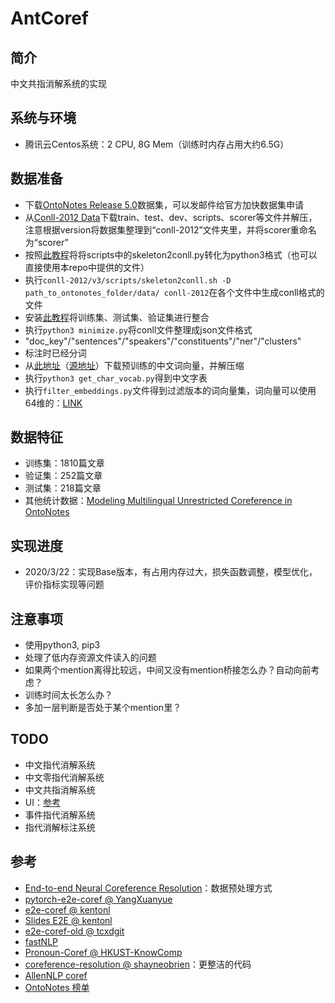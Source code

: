 # AntCoref

## 简介
中文共指消解系统的实现

## 系统与环境
- 腾讯云Centos系统：2 CPU, 8G Mem（训练时内存占用大约6.5G）

## 数据准备
- 下载[OntoNotes Release 5.0](https://catalog.ldc.upenn.edu/LDC2013T19)数据集，可以发邮件给官方加快数据集申请
- 从[Conll-2012 Data](http://conll.cemantix.org/2012/data.html)下载train、test、dev、scripts、scorer等文件并解压，注意根据version将数据集整理到“conll-2012”文件夹里，并将scorer重命名为“scorer”
- 按照[此教程](https://blog.csdn.net/shuihupo/article/details/79734462)将将scripts中的skeleton2conll.py转化为python3格式（也可以直接使用本repo中提供的文件）
- 执行`conll-2012/v3/scripts/skeleton2conll.sh -D path_to_ontonotes_folder/data/ conll-2012`在各个文件中生成conll格式的文件
- 安装[此教程](https://github.com/huggingface/neuralcoref/blob/master/neuralcoref/train/training.md#get-the-data)将训练集、测试集、验证集进行整合
- 执行`python3 minimize.py`将conll文件整理成json文件格式
 - "doc_key"/"sentences"/"speakers"/"constituents"/"ner"/"clusters"
 - 标注时已经分词
- 从[此地址](https://pan.baidu.com/s/1tUghuTno5yOvOx4LXA9-wg)（[源地址](https://github.com/Embedding/Chinese-Word-Vectors)）下载预训练的中文词向量，并解压缩
- 执行`python3 get_char_vocab.py`得到中文字表
- 执行`filter_embeddings.py`文件得到过滤版本的词向量集，词向量可以使用64维的：[LINK](https://github.com/clarkkev/deep-coref)

## 数据特征
- 训练集：1810篇文章
- 验证集：252篇文章
- 测试集：218篇文章
- 其他统计数据：[Modeling Multilingual Unrestricted Coreference in OntoNotes](https://www.aclweb.org/anthology/W12-4501.pdf)



## 实现进度
- 2020/3/22：实现Base版本，有占用内存过大，损失函数调整，模型优化，评价指标实现等问题

## 注意事项
- 使用python3, pip3
- 处理了低内存资源文件读入的问题
- 如果两个mention离得比较远，中间又没有mention桥接怎么办？自动向前考虑？
- 训练时间太长怎么办？
- 多加一层判断是否处于某个mention里？

## TODO
- 中文指代消解系统
- 中文零指代消解系统
- 中文共指消解系统
- UI：[参考](https://github.com/huggingface/neuralcoref)
- 事件指代消解系统
- 指代消解标注系统

## 参考
- [End-to-end Neural Coreference Resolution](https://github.com/kentonl/e2e-coref/blob/e2e/setup_training.sh)：数据预处理方式
- [pytorch-e2e-coref @ YangXuanyue](https://github.com/YangXuanyue/pytorch-e2e-coref)
- [e2e-coref @ kentonl](https://github.com/kentonl/e2e-coref)
- [Slides E2E @ kentonl](https://kentonl.com/pub/lhlz-emnlp.2017.slides.pdf)
- [e2e-coref-old @ tcxdgit](https://github.com/tcxdgit/e2e-coref-old)
- [fastNLP](https://github.com/fastnlp/fastNLP/tree/master/reproduction/coreference_resolution)
- [Pronoun-Coref @ HKUST-KnowComp](https://github.com/HKUST-KnowComp/Pronoun-Coref)
- [coreference-resolution @ shayneobrien](https://github.com/shayneobrien/coreference-resolution)：更整洁的代码
- [AllenNLP coref](https://github.com/allenai/allennlp/blob/master/allennlp/models/coreference_resolution/coref.py#L75)
- [OntoNotes 榜单](https://www.paperswithcode.com/sota/coreference-resolution-on-ontonotes)

